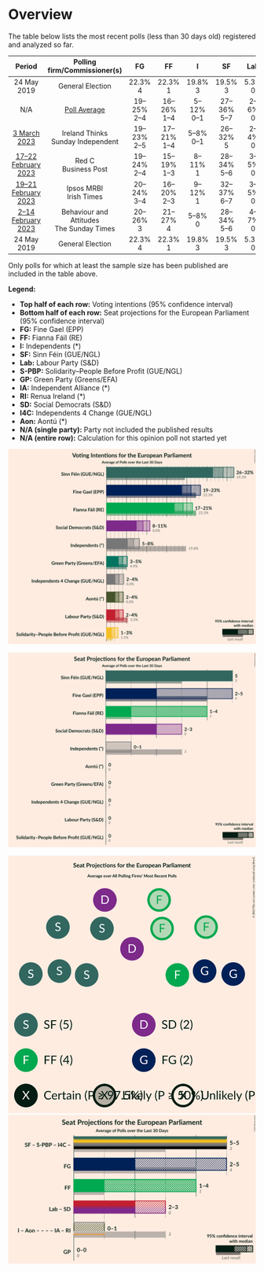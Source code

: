 # Overview

The table below lists the most recent polls (less than 30 days old) registered and analyzed so far.

| Period     | Polling firm/Commissioner(s) | FG | FF | I | SF | Lab | S-PBP | GP | IA | RI | SD | I4C | Aon |
|:----------:|:----------------------------:|:--:|:--:|:--:|:--:|:--:|:--:|:--:|:--:|:--:|:--:|:--:|:--:|
| 24 May 2019 | General Election | 22.3% <br> 4 | 22.3% <br> 1 | 19.8% <br> 3 | 19.5% <br> 3 | 5.3% <br> 0 | 1.5% <br> 0 | 4.9% <br> 0 | 0.0% <br> 0 | 0.0% <br> 0 | 0.0% <br> 0 | 0.0% <br> 0 | 0.0% <br> 0 |
| N/A | [Poll Average](average.html) | 19–25% <br> 2–4 | 16–26% <br> 1–4 | 5–12% <br> 0–1 | 27–36% <br> 5–7 | 2–6% <br> 0 | 1–4% <br> 0 | 3–6% <br> 0 | N/A <br> N/A | N/A <br> N/A | 1–10% <br> 0–3 | 2–6% <br> 0 | 1–4% <br> 0 |
| [3 March 2023](2023-03-03-IrelandThinks.html) | Ireland Thinks <br> Sunday Independent | 19–23% <br> 2–5 | 17–21% <br> 1–4 | 5–8% <br> 0–1 | 26–32% <br> 5 | 2–4% <br> 0 | 1–3% <br> 0 | 3–5% <br> 0 | N/A <br> N/A | N/A <br> N/A | 8–11% <br> 2–3 | 2–4% <br> 0 | 2–4% <br> 0 |
| [17–22 February 2023](2023-02-22-RedC.html) | Red C <br> Business Post | 19–24% <br> 2–4 | 15–19% <br> 1–3 | 8–11% <br> 1 | 28–34% <br> 5–6 | 3–5% <br> 0 | 2–4% <br> 0 | 3–5% <br> 0 | N/A <br> N/A | N/A <br> N/A | 3–5% <br> 1 | 3–6% <br> 0 | 1–3% <br> 0 |
| [19–21 February 2023](2023-02-21-IpsosMRBI.html) | Ipsos MRBI <br> Irish Times | 20–24% <br> 3–4 | 16–20% <br> 2–3 | 9–12% <br> 1 | 32–37% <br> 6–7 | 3–5% <br> 0 | N/A <br> N/A | 3–5% <br> 0 | N/A <br> N/A | N/A <br> N/A | 1–3% <br> 0 | 4–6% <br> 0 | N/A <br> N/A |
| [2–14 February 2023](2023-02-14-BehaviourandAttitudes.html) | Behaviour and Attitudes <br> The Sunday Times | 20–26% <br> 3 | 21–27% <br> 4 | 5–8% <br> 0 | 28–34% <br> 5–6 | 4–7% <br> 0 | 1–2% <br> 0 | 4–7% <br> 0 | N/A <br> N/A | N/A <br> N/A | 1–3% <br> 0–1 | 2–4% <br> 0 | N/A <br> N/A |
| 24 May 2019 | General Election | 22.3% <br> 4 | 22.3% <br> 1 | 19.8% <br> 3 | 19.5% <br> 3 | 5.3% <br> 0 | 1.5% <br> 0 | 4.9% <br> 0 | 0.0% <br> 0 | 0.0% <br> 0 | 0.0% <br> 0 | 0.0% <br> 0 | 0.0% <br> 0 |

Only polls for which at least the sample size has been published are included in the table above.

**Legend:**
+ **Top half of each row:** Voting intentions (95% confidence interval)
+ **Bottom half of each row:** Seat projections for the European Parliament (95% confidence interval)
+ **FG:** Fine Gael (EPP)
+ **FF:** Fianna Fáil (RE)
+ **I:** Independents (*)
+ **SF:** Sinn Féin (GUE/NGL)
+ **Lab:** Labour Party (S&D)
+ **S-PBP:** Solidarity–People Before Profit (GUE/NGL)
+ **GP:** Green Party (Greens/EFA)
+ **IA:** Independent Alliance (*)
+ **RI:** Renua Ireland (*)
+ **SD:** Social Democrats (S&D)
+ **I4C:** Independents 4 Change (GUE/NGL)
+ **Aon:** Aontú (*)
+ **N/A (single party):** Party not included the published results
+ **N/A (entire row):** Calculation for this opinion poll not started yet


![Graph with voting intentions not yet produced](average.png "Voting Intentions")

![Graph with seats not yet produced](average-seats.png "Seats")

![Graph with seating plan not yet produced](average-seating-plan.png "Seating Plan")
![Graph with coalitions seats not yet produced](average-coalitions-seats.png "Coalitions Seats")
